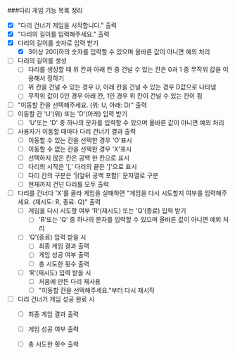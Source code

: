###다리 게임 기능 목록 정리
- [X] "다리 건너기 게임을 시작합니다." 출력
- [X] "다리의 길이를 입력해주세요." 출력
- [X] 다리의 길이를 숫자로 입력 받기
    - [X] 3이상 20이하의 숫자를 입력할 수 있으며 올바른 값이 아니면 예외 처리
- [ ] 다리의 길이를 생성
    - [ ] 다리를 생성할 때 위 칸과 아래 칸 중 건널 수 있는 칸은 0과 1 중 무작위 값을 이용해서 정하기
    - [ ] 위 칸을 건널 수 있는 경우 U, 아래 칸을 건널 수 있는 경우 D값으로 나타냄
    - [ ] 무작위 값이 0인 경우 아래 칸, 1인 경우 위 칸이 건널 수 있는 칸이 됨
- [ ] "이동할 칸을 선택해주세요. (위: U, 아래: D)" 출력
- [ ] 이동할 칸 'U'(위) 또는 'D'(아래) 입력 받기 
    - [ ] 'U'또는 'D' 중 하나의 문자를 입력할 수 있으며 올바른 값이 아니면 예외 처리
- [ ] 사용자가 이동할 때마다 다리 건너기 결과 출력
    - [ ] 이동할 수 있는 칸을 선택한 경우 'O'표시
    - [ ] 이동할 수 없는 칸을 선택한 경우 'X'표시
    - [ ] 선택하지 않은 칸은 공백 한 칸으로 표시
    - [ ] 다리의 시작은 '[,' 다리의 끝은 ']'으로 표시
    - [ ] 다리 칸의 구분은 '|(앞뒤 공백 포함)' 문자열로 구분
    - [ ] 현재까지 건넌 다리를 모두 출력
- [ ] 다리를 건너다 'X'를 골라 게임을 실패하면 "게임을 다시 시도할지 여부를 입력해주세요. (재시도: R, 종료: Q)" 출력
    - [ ] 게임을 다시 시도할 여부 'R'(재시도) 또는 'Q'(종료) 입력 받기
        - [ ] 'R'또는 'Q' 중 하나의 문자를 입력할 수 있으며 올바른 값이 아니면 예외 처리
    - [ ] 'Q'(종료) 입력 받을 시
        - [ ] 최종 게임 결과 출력
        - [ ] 게임 성공 여부 출력
        - [ ] 총 시도한 횟수 출력
    - [ ] 'R'(재시도) 입력 받을 시
        - [ ] 처음에 만든 다리 재사용
        - [ ] "이동할 칸을 선택해주세요."부터 다시 재시작
- [ ] 다리 건너기 게임 성공 완료 시
    - [ ] 최종 게임 결과 출력
    - [ ] 게임 성공 여부 출력
    - [ ] 총 시도한 횟수 출력
    